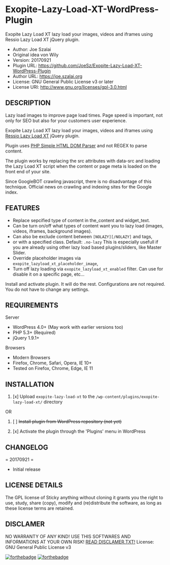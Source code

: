 # Exopite-Lazy-Load-XT-WordPress-Plugin
Exopite Lazy Load XT lazy load your images, videos and iframes using Ressio Lazy Load XT jQuery plugin.

- Author: Joe Szalai
- Original idea von Wily
- Version: 20170921
- Plugin URL: https://github.com/JoeSz/Exopite-Lazy-Load-XT-WordPress-Plugin
- Author URL: https://joe.szalai.org
- License: GNU General Public License v3 or later
- License URI: http://www.gnu.org/licenses/gpl-3.0.html

DESCRIPTION
-----------

Lazy load images to improve page load times. Page speed is important, not only for SEO but also for your customers user experience.

Exopite Lazy Load XT lazy load your images, videos and iframes using <a href="https://github.com/ressio/lazy-load-xt" target="_blank">Ressio Lazy Load XT</a> jQuery plugin.

Plugin uses <a href="http://simplehtmldom.sourceforge.net/" target="_blank" rel="noopener">PHP Simple HTML DOM Parser</a> and not REGEX to parse content.

The plugin works by replacing the src attributes with data-src and loading the Lazy Load XT script when the content or page meta is loaded on the front end of your site.

Since GoogleBOT crawling javascript, there is no disadvantage of this technique. Official news on crawling and indexing sites for the Google index.

FEATURES
--------

- Replace sepcified type of content in the_content and widget_text.
- Can be turn on/off what types of content want you to lazy load (images, videos, iframes, background images).
- Can also be exclude content between `[NOLAZY][/NOLAZY]` and tags,
- or with a specified class. Default: `.no-lazy` This is especially usefull if you are already using other lazy load based plugins/sliders, like Master Slider.
- Override placeholder images via `exopite_lazyload_xt_placeholder_image`,
- Turn off lazy loading via `exopite_lazyload_xt_enabled` filter. Can use for disable it on a specific page, etc...

Install and activate plugin. It will do the rest. Configurations are not required. You do not have to change any settings.

REQUIREMENTS
------------

Server

* WordPress 4.0+ (May work with earlier versions too)
* PHP 5.3+ (Required)
* jQuery 1.9.1+

Browsers

* Modern Browsers
* Firefox, Chrome, Safari, Opera, IE 10+
* Tested on Firefox, Chrome, Edge, IE 11

INSTALLATION
------------

1. [x] Upload `exopite-lazy-load-xt` to the `/wp-content/plugins/exopite-lazy-load-xt/` directory

OR

1. [ ] ~~Install plugin from WordPress repository (not yet)~~

2. [x] Activate the plugin through the 'Plugins' menu in WordPress

CHANGELOG
---------

= 20170921 =
* Initial release


LICENSE DETAILS
---------------
The GPL license of Sticky anything without cloning it grants you the right to use, study, share (copy), modify and (re)distribute the software, as long as these license terms are retained.

DISCLAMER
---------

NO WARRANTY OF ANY KIND! USE THIS SOFTWARES AND INFORMATIONS AT YOUR OWN RISK!
[READ DISCLAMER.TXT!](https://joe.szalai.org/disclaimer/)
License: GNU General Public License v3

[![forthebadge](http://forthebadge.com/images/badges/built-by-developers.svg)](http://forthebadge.com) [![forthebadge](http://forthebadge.com/images/badges/for-you.svg)](http://forthebadge.com)
